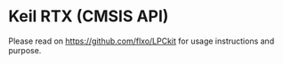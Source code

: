 # Keil RTX (CMSIS API)

Please read on https://github.com/flxo/LPCkit for usage instructions and purpose.
